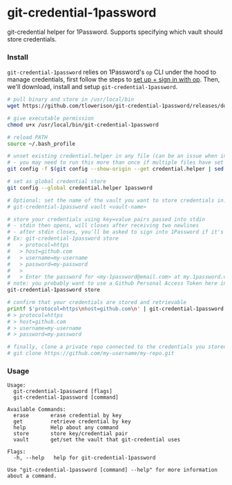 # git-credential-1password

git-credential helper for 1Password. Supports specifying which vault should store credentials.

### Install
`git-credential-1password` relies on 1Password's `op` CLI under the hood to manage credentials, first follow the steps to [set up + sign in with op](https://support.1password.com/command-line-getting-started). Then, we'll download, install and setup `git-credential-1password`.
```sh
# pull binary and store in /usr/local/bin
wget https://github.com/tlowerison/git-credential-1password/releases/download/v1.0.0/git-credential-1password -q -O /usr/local/bin/git-credential-1password

# give executable permission
chmod u+x /usr/local/bin/git-credential-1password

# reload PATH
source ~/.bash_profile

# unset existing credential.helper in any file (can be an issue when installed with brew, osxkeychain is set by default)
# - you may need to run this more than once if multiple files have set credential.helper
git config -f $(git config --show-origin --get credential.helper | sed 's/file://' | sed 's/\t.*//') --unset credential.helper

# set as global credential store
git config --global credential.helper 1password

# Optional: set the name of the vault you want to store credentials in. Default: git-credential
# git-credential-1password vault <vault-name>

# store your credentials using key=value pairs passed into stdin
# - stdin then opens, will closes after receiving two newlines
# - after stdin closes, you'll be asked to sign into 1Password if it's been 30 minutes since you last accessed 1Password with `op` or `git-credential-1password`
# Ex: git-credential-1password store
#   > protocol=https
#   > host=github.com
#   > username=my-username
#   > password=my-password
#   >
#   > Enter the password for <my-1password@email.com> at my.1password.com: [type master password here]
# note: you probably want to use a Github Personal Access Token here instead of your actual password
git-credential-1password store

# confirm that your credentials are stored and retrievable
printf $'protocol=https\nhost=github.com\n' | git-credential-1password get
# > protocol=https
# > host=github.com
# > username=my-username
# > password=my-password

# finally, clone a private repo connected to the credentials you stored
# git clone https://github.com/my-username/my-repo.git
```

### Usage
```
Usage:
  git-credential-1password [flags]
  git-credential-1password [command]

Available Commands:
  erase       erase credential by key
  get         retrieve credential by key
  help        Help about any command
  store       store key/credential pair
  vault       get/set the vault that git-credential uses

Flags:
  -h, --help   help for git-credential-1password

Use "git-credential-1password [command] --help" for more information about a command.
```
